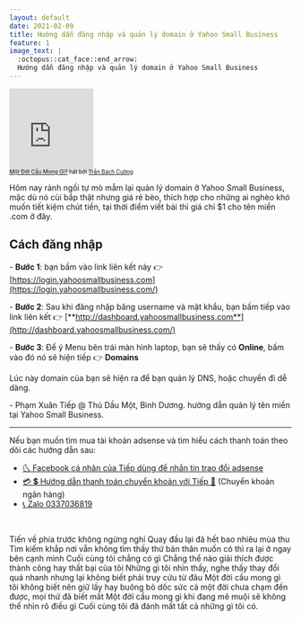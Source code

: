 ```yaml
---
layout: default
date: 2021-02-09
title: Hướng dẫn đăng nhập và quản lý domain ở Yahoo Small Business
feature: 1
image_text: |
  :octopus::cat_face::end_arrow:
  Hướng dẫn đăng nhập và quản lý domain ở Yahoo Small Business
---
```


<iframe width="150" height="150" src="https://www.youtube-nocookie.com/embed/_89xifmWoTI?playsinline=1" frameborder="0" allow="accelerometer; autoplay; clipboard-write; encrypted-media; gyroscope; picture-in-picture" allowfullscreen></iframe>

<div style="margin-top: -.7em; font-size: .7em;">
<a href="https://vi.chiasenhac.vn/mp3/tran-bach-cuong/mot-doi-cau-mong-gi-tsvb700tqqtnnf.html">Một Đời Cầu Mong Gì?</a> hát bởi <a href="https://tranthuychinh.com">Trần Bách Cường</a>
</div>

Hôm nay rảnh ngồi tự mò mẫm lại quản lý domain ở Yahoo Small Business, mặc dù nó cùi bắp thật nhưng giá rẻ bèo, thích hợp cho những ai nghèo khó muốn tiết kiệm chút tiền, tại thời điểm viết bài thì giá chỉ $1 cho tên miền .com ở đây.

## Cách đăng nhập

\- **Bước 1**: bạn bấm vào link liên kết này 👉 [https://login.yahoosmallbusiness.com](https://login.yahoosmallbusiness.com/)

\- **Bước 2**: Sau khi đăng nhập băng username và mật khẩu, bạn bấm tiếp vào link liên kết 👉 [**http://dashboard.yahoosmallbusiness.com**](http://dashboard.yahoosmallbusiness.com/)

\- **Bước 3**: Để ý Menu bên trái màn hình laptop, bạn sẽ thấy có **Online**, bấm vào đó nó sẽ hiện tiếp 👉 **Domains**

Lúc này domain của bạn sẽ hiện ra để bạn quản lý DNS, hoặc chuyển đi dễ dàng.

\- Phạm Xuân Tiếp @ Thủ Dầu Một, Bình Dương. hướng dẫn quản lý tên miền tại Yahoo Small Business.

---

Nếu bạn muốn tìm mua tài khoản adsense và tìm hiểu cách thanh toán theo dõi các hướng dẫn sau:

- [🌜 Facebook cá nhân của Tiếp dùng để nhắn tin trao đổi adsense](https://www.facebook.com/profile.php?id=100010018693354)
- [💳 💲 Hướng dẫn thanh toán chuyển khoản với Tiếp 🏧](/pages/danh-sach-ngan-hang-tiep/) (Chuyển khoản ngân hàng)
- [📞 Zalo 0337036819](tel:0337036819)

&nbsp;
&nbsp;

Tiến về phía trước không ngừng nghỉ
Quay đầu lại đã hết bao nhiêu mùa thu
Tìm kiếm khắp nơi vẫn không tìm thấy thứ bản thân muốn có
thì ra lại ở ngay bên cạnh mình
Cuối cùng tôi chẳng có gì
Chẳng thể nào giải thích được thành công hay thất bại của tôi
Những gì tôi nhìn thấy, nghe thấy thay đổi quá nhanh
nhưng lại không biết phải truy cứu từ đâu
Một đời cầu mong gì
tôi không biết nên giữ lấy hay buông bỏ
dốc sức cả một đời
chưa chạm đến được, mọi thứ đã biết mất
Một đời cầu mong gì
khi đang mê muội sẽ không thể nhìn rõ điều gì
Cuối cùng tôi đã đánh mất
tất cả những gì tôi có.

